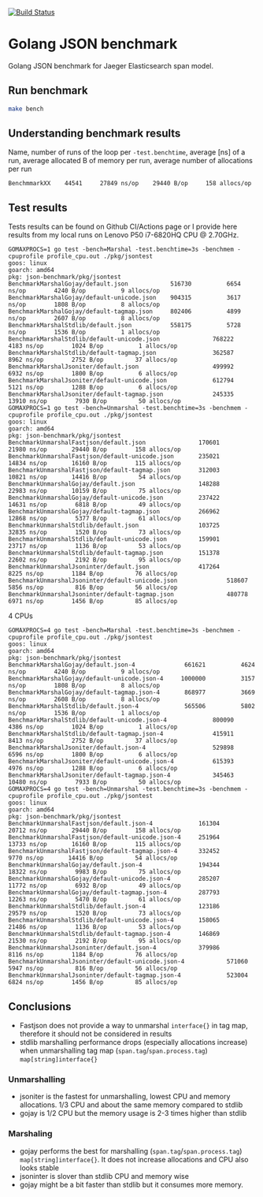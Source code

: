 [![Build Status][ci-img]][ci]

# Golang JSON benchmark
Golang JSON benchmark for Jaeger Elasticsearch span model.

## Run benchmark
```bash
make bench
```

## Understanding benchmark results
Name, number of runs of the loop per `-test.benchtime`, average [ns] of a run, average allocated B of memory per run, average number of allocations per run
```
BenchmmarkXX    44541     27849 ns/op    29440 B/op     158 allocs/op
```

## Test results
Tests results can be found on Github CI/Actions page or I provide here results from my local runs
on Lenovo P50 i7-6820HQ CPU @ 2.70GHz.

```
GOMAXPROCS=1 go test -bench=Marshal -test.benchtime=3s -benchmem -cpuprofile profile_cpu.out ./pkg/jsontest
goos: linux
goarch: amd64
pkg: json-benchmark/pkg/jsontest
BenchmarkMarshalGojay/default.json         	  516730	      6654 ns/op	    4240 B/op	       9 allocs/op
BenchmarkMarshalGojay/default-unicode.json 	  904315	      3617 ns/op	    1808 B/op	       8 allocs/op
BenchmarkMarshalGojay/default-tagmap.json  	  802406	      4899 ns/op	    2607 B/op	       8 allocs/op
BenchmarkMarshalStdlib/default.json        	  558175	      5728 ns/op	    1536 B/op	       1 allocs/op
BenchmarkMarshalStdlib/default-unicode.json         	  768222	      4183 ns/op	    1024 B/op	       1 allocs/op
BenchmarkMarshalStdlib/default-tagmap.json          	  362587	      8962 ns/op	    2752 B/op	      37 allocs/op
BenchmarkMarshalJsoniter/default.json               	  499992	      6932 ns/op	    1800 B/op	       6 allocs/op
BenchmarkMarshalJsoniter/default-unicode.json       	  612794	      5121 ns/op	    1288 B/op	       6 allocs/op
BenchmarkMarshalJsoniter/default-tagmap.json        	  245335	     13910 ns/op	    7930 B/op	      50 allocs/op
GOMAXPROCS=1 go test -bench=Unmarshal -test.benchtime=3s -benchmem -cpuprofile profile_cpu.out ./pkg/jsontest
goos: linux
goarch: amd64
pkg: json-benchmark/pkg/jsontest
BenchmarkUnmarshalFastjson/default.json         	  170601	     21980 ns/op	   29440 B/op	     158 allocs/op
BenchmarkUnmarshalFastjson/default-unicode.json 	  235021	     14834 ns/op	   16160 B/op	     115 allocs/op
BenchmarkUnmarshalFastjson/default-tagmap.json  	  312003	     10821 ns/op	   14416 B/op	      54 allocs/op
BenchmarkUnmarshalGojay/default.json            	  148288	     22983 ns/op	   10159 B/op	      75 allocs/op
BenchmarkUnmarshalGojay/default-unicode.json    	  237422	     14631 ns/op	    6818 B/op	      49 allocs/op
BenchmarkUnmarshalGojay/default-tagmap.json     	  266962	     12868 ns/op	    5377 B/op	      61 allocs/op
BenchmarkUnmarshalStdlib/default.json           	  103725	     32835 ns/op	    1520 B/op	      73 allocs/op
BenchmarkUnmarshalStdlib/default-unicode.json   	  159901	     23717 ns/op	    1136 B/op	      53 allocs/op
BenchmarkUnmarshalStdlib/default-tagmap.json    	  151378	     22602 ns/op	    2192 B/op	      95 allocs/op
BenchmarkUnmarshalJsoninter/default.json        	  417264	      8225 ns/op	    1184 B/op	      76 allocs/op
BenchmarkUnmarshalJsoninter/default-unicode.json         	  518607	      5856 ns/op	     816 B/op	      56 allocs/op
BenchmarkUnmarshalJsoninter/default-tagmap.json          	  480778	      6971 ns/op	    1456 B/op	      85 allocs/op
```

4 CPUs
```
GOMAXPROCS=4 go test -bench=Marshal -test.benchtime=3s -benchmem -cpuprofile profile_cpu.out ./pkg/jsontest
goos: linux
goarch: amd64
pkg: json-benchmark/pkg/jsontest
BenchmarkMarshalGojay/default.json-4         	  661621	      4624 ns/op	    4240 B/op	       9 allocs/op
BenchmarkMarshalGojay/default-unicode.json-4 	 1000000	      3157 ns/op	    1808 B/op	       8 allocs/op
BenchmarkMarshalGojay/default-tagmap.json-4  	  868977	      3669 ns/op	    2608 B/op	       8 allocs/op
BenchmarkMarshalStdlib/default.json-4        	  565506	      5802 ns/op	    1536 B/op	       1 allocs/op
BenchmarkMarshalStdlib/default-unicode.json-4         	  800090	      4386 ns/op	    1024 B/op	       1 allocs/op
BenchmarkMarshalStdlib/default-tagmap.json-4          	  415911	      8413 ns/op	    2752 B/op	      37 allocs/op
BenchmarkMarshalJsoniter/default.json-4               	  529898	      6596 ns/op	    1800 B/op	       6 allocs/op
BenchmarkMarshalJsoniter/default-unicode.json-4       	  615393	      4976 ns/op	    1288 B/op	       6 allocs/op
BenchmarkMarshalJsoniter/default-tagmap.json-4        	  345463	     10480 ns/op	    7933 B/op	      50 allocs/op
GOMAXPROCS=4 go test -bench=Unmarshal -test.benchtime=3s -benchmem -cpuprofile profile_cpu.out ./pkg/jsontest
goos: linux
goarch: amd64
pkg: json-benchmark/pkg/jsontest
BenchmarkUnmarshalFastjson/default.json-4         	  161304	     20712 ns/op	   29440 B/op	     158 allocs/op
BenchmarkUnmarshalFastjson/default-unicode.json-4 	  251964	     13733 ns/op	   16160 B/op	     115 allocs/op
BenchmarkUnmarshalFastjson/default-tagmap.json-4  	  332452	      9770 ns/op	   14416 B/op	      54 allocs/op
BenchmarkUnmarshalGojay/default.json-4            	  194344	     18322 ns/op	    9983 B/op	      75 allocs/op
BenchmarkUnmarshalGojay/default-unicode.json-4    	  285207	     11772 ns/op	    6932 B/op	      49 allocs/op
BenchmarkUnmarshalGojay/default-tagmap.json-4     	  287793	     12263 ns/op	    5470 B/op	      61 allocs/op
BenchmarkUnmarshalStdlib/default.json-4           	  123186	     29579 ns/op	    1520 B/op	      73 allocs/op
BenchmarkUnmarshalStdlib/default-unicode.json-4   	  158065	     21486 ns/op	    1136 B/op	      53 allocs/op
BenchmarkUnmarshalStdlib/default-tagmap.json-4    	  146869	     21530 ns/op	    2192 B/op	      95 allocs/op
BenchmarkUnmarshalJsoninter/default.json-4        	  379986	      8116 ns/op	    1184 B/op	      76 allocs/op
BenchmarkUnmarshalJsoninter/default-unicode.json-4         	  571060	      5947 ns/op	     816 B/op	      56 allocs/op
BenchmarkUnmarshalJsoninter/default-tagmap.json-4          	  523004	      6824 ns/op	    1456 B/op	      85 allocs/op
```

## Conclusions

* Fastjson does not provide a way to unmarshal `interface{}` in tag map, therefore it should not be considered in results
* stdlib marshalling performance drops (especially allocations increase) when unmarshalling tag map (`span.tag`/`span.process.tag`) `map[string]interface{}`

### Unmarshalling
* jsoniter is the fastest for unmarshalling, lowest CPU and memory allocations. 1/3 CPU and about the same memory compared to stdlib
* gojay is 1/2 CPU but the memory usage is 2-3 times higher than stdlib

### Marshaling
* gojay performs the best for marshalling (`span.tag`/`span.process.tag`) `map[string]interface{}`. It does not increase allocations and CPU also looks stable
* jsoninter is slover than stdlib CPU and memory wise
* gojay might be a bit faster than stdlib but it consumes more memory.

[ci-img]: https://github.com/pavolloffay/golang-json-benchmark/workflows/Benchmark/badge.svg
[ci]: https://github.com/pavolloffay/golang-json-benchmark/actions

